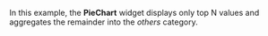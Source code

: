 In&nbsp;this example, the **PieChart** widget displays only top&nbsp;N values and aggregates the remainder into the _others_ category.